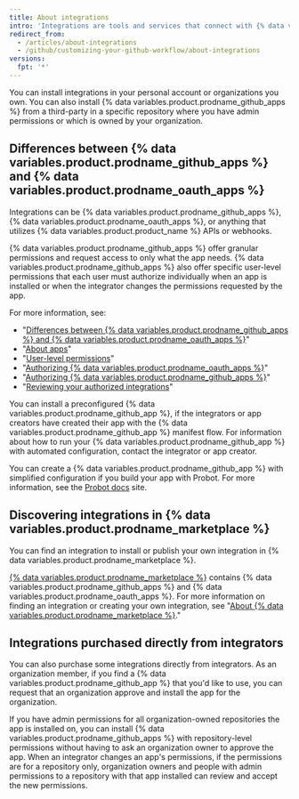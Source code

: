 ```yaml
---
title: About integrations
intro: 'Integrations are tools and services that connect with {% data variables.product.product_name %} to complement and extend your workflow.'
redirect_from:
  - /articles/about-integrations
  - /github/customizing-your-github-workflow/about-integrations
versions:
  fpt: '*'
---
```


You can install integrations in your personal account or organizations you own. You can also install {% data variables.product.prodname_github_apps %} from a third-party in a specific repository where you have admin permissions or which is owned by your organization.

## Differences between {% data variables.product.prodname_github_apps %} and {% data variables.product.prodname_oauth_apps %}

Integrations can be {% data variables.product.prodname_github_apps %}, {% data variables.product.prodname_oauth_apps %}, or anything that utilizes {% data variables.product.product_name %} APIs or webhooks.

{% data variables.product.prodname_github_apps %} offer granular permissions and request access to only what the app needs. {% data variables.product.prodname_github_apps %} also offer specific user-level permissions that each user must authorize individually when an app is installed or when the integrator changes the permissions requested by the app.

For more information, see:
- "[Differences between {% data variables.product.prodname_github_apps %} and {% data variables.product.prodname_oauth_apps %}](/apps/differences-between-apps/)"
- "[About apps](/apps/about-apps/)"
- "[User-level permissions](/apps/building-github-apps/identifying-and-authorizing-users-for-github-apps/#user-level-permissions)"
- "[Authorizing {% data variables.product.prodname_oauth_apps %}](/github/authenticating-to-github/keeping-your-account-and-data-secure/authorizing-oauth-apps)"
- "[Authorizing {% data variables.product.prodname_github_apps %}](/github/authenticating-to-github/keeping-your-account-and-data-secure/authorizing-github-apps)"
- "[Reviewing your authorized integrations](/articles/reviewing-your-authorized-integrations/)"

You can install a preconfigured {% data variables.product.prodname_github_app %}, if the integrators or app creators have created their app with the {% data variables.product.prodname_github_app %} manifest flow. For information about how to  run your {% data variables.product.prodname_github_app %} with automated configuration, contact the integrator or app creator.

You can create a {% data variables.product.prodname_github_app %} with simplified configuration if you build your app with Probot. For more information, see the [Probot docs](https://probot.github.io/docs/) site.

## Discovering integrations in {% data variables.product.prodname_marketplace %}

You can find an integration to install or publish your own integration in {% data variables.product.prodname_marketplace %}.

[{% data variables.product.prodname_marketplace %}](https://github.com/marketplace) contains {% data variables.product.prodname_github_apps %} and {% data variables.product.prodname_oauth_apps %}. For more information on finding an integration or creating your own integration, see "[About {% data variables.product.prodname_marketplace %}](/articles/about-github-marketplace)."

## Integrations purchased directly from integrators

You can also purchase some integrations directly from integrators. As an organization member, if you find a {% data variables.product.prodname_github_app %} that you'd like to use, you can request that an organization approve and install the app for the organization.

If you have admin permissions for all organization-owned repositories the app is installed on, you can install {% data variables.product.prodname_github_apps %} with repository-level permissions without having to ask an organization owner to approve the app. When an integrator changes an app's permissions, if the permissions are for a repository only, organization owners and people with admin permissions to a repository with that app installed can review and accept the new permissions.
